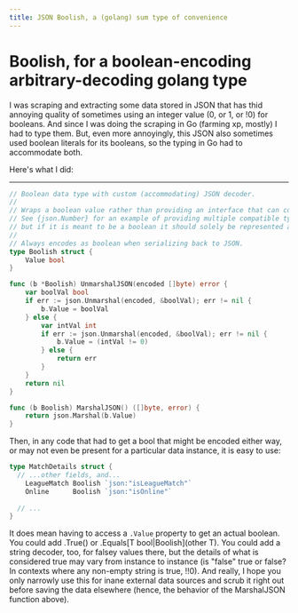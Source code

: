 ```yaml
---
title: JSON Boolish, a (golang) sum type of convenience
---
```


# Boolish, for a boolean-encoding arbitrary-decoding golang type

I was scraping and extracting some data stored in JSON that has thid annoying
quality of sometimes using an integer value (0, or 1, or !0) for booleans.  And
since I was doing the scraping in Go (farming xp, mostly) I had to type them.
But, even more annoyingly, this JSON also sometimes used boolean literals for
its booleans, so the typing in Go had to accommodate both.

Here's what I did:

---

```go
// Boolean data type with custom (accommodating) JSON decoder.
//
// Wraps a boolean value rather than providing an interface that can convert to either.
// See {json.Number} for an example of providing multiple compatible types,
// but if it is meant to be a boolean it should solely be represented as a boolean, IMO.
//
// Always encodes as boolean when serializing back to JSON.
type Boolish struct {
	Value bool
}

func (b *Boolish) UnmarshalJSON(encoded []byte) error {
	var boolVal bool
	if err := json.Unmarshal(encoded, &boolVal); err != nil {
		b.Value = boolVal
	} else {
		var intVal int
		if err := json.Unmarshal(encoded, &boolVal); err != nil {
			b.Value = (intVal != 0)
		} else {
			return err
		}
	}
	return nil
}

func (b Boolish) MarshalJSON() ([]byte, error) {
	return json.Marshal(b.Value)
}
```

Then, in any code that had to get a bool that might be encoded either way,
or may not even be present for a particular data instance, it is easy to use:

```go
type MatchDetails struct {
  // ...other fields, and...
	LeagueMatch Boolish `json:"isLeagueMatch"`
	Online      Boolish `json:"isOnline"`
  
  // ...
}
```

It does mean having to access a `.Value` property to get an actual boolean.  You
could add .True() or .Equals[T bool|Boolish](other T).  You could add a string
decoder, too, for falsey values there, but the details of what is considered
true may vary from instance to instance (is "false" true or false?  In contexts
where any non-empty string is true, !!0).  And really, I hope you only narrowly
use this for inane external data sources and scrub it right out before saving
the data elsewhere (hence, the behavior of the MarshalJSON function above).
